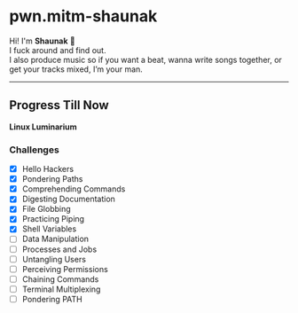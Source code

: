 # pwn.mitm-shaunak  

Hi! I'm **Shaunak** 👋  
I fuck around and find out.  
I also produce music so if you want a beat, wanna write songs together, or get your tracks mixed, I’m your man.  

---

## Progress Till Now  

**Linux Luminarium**

### Challenges
- [x] Hello Hackers  
- [x] Pondering Paths  
- [x] Comprehending Commands  
- [x] Digesting Documentation  
- [x] File Globbing  
- [x] Practicing Piping  
- [x] Shell Variables  
- [ ] Data Manipulation  
- [ ] Processes and Jobs  
- [ ] Untangling Users  
- [ ] Perceiving Permissions  
- [ ] Chaining Commands  
- [ ] Terminal Multiplexing  
- [ ] Pondering PATH  
